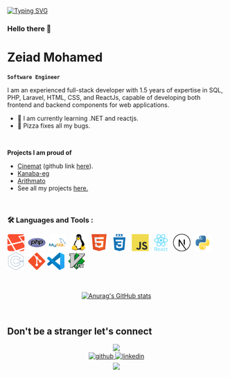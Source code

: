 [![Typing SVG](https://readme-typing-svg.demolab.com?font=Fira+Code&weight=600&size=21&pause=1000&color=FFFFFF&width=435&lines=%3CZeiad+Mohamed+%2F%3E)](https://git.io/typing-svg)

### Hello there 👋

# Zeiad Mohamed
**`Software Engineer`**

I am an experienced full-stack developer with 1.5 years of expertise in SQL, PHP, Laravel, HTML, CSS, and ReactJs, capable of developing both frontend and backend components for web applications.

- 🌱 I am currently learning .NET and reactjs.
- 🍕 Pizza fixes all my bugs.

<br>

**Projects I am proud of**
- [Cinemat](https://cinemat.zeiadmohamed.dev/) (github link [here](https://github.com/ziadabdo98/Cinemat)).
- [Kanaba-eg](https://www.kanaba-eg.com/)
- [Arithmato](https://arithmato.com/)
- See all my projects [here.](https://github.com/ziadabdo98?tab=repositories)

<br>

### :hammer_and_wrench: Languages and Tools :
<div>
<img src="https://github.com/devicons/devicon/blob/master/icons/laravel/laravel-plain.svg"  width="40" height="40"/>&nbsp;
<img src="https://github.com/devicons/devicon/blob/master/icons/php/php-original.svg"  width="40" height="40"/>&nbsp;
<img src="https://github.com/devicons/devicon/blob/master/icons/mysql/mysql-original-wordmark.svg"  width="40" height="40"/>&nbsp;
<img src="https://github.com/devicons/devicon/blob/master/icons/linux/linux-original.svg"  width="40" height="40"/>&nbsp;
<img src="https://github.com/devicons/devicon/blob/master/icons/html5/html5-original.svg"  width="40" height="40"/>&nbsp;
<img src="https://github.com/devicons/devicon/blob/master/icons/css3/css3-plain-wordmark.svg"   width="40" height="40"/>&nbsp;
<img src="https://github.com/devicons/devicon/blob/master/icons/javascript/javascript-original.svg"  width="40" height="40"/>&nbsp;
<img src="https://github.com/devicons/devicon/blob/master/icons/react/react-original-wordmark.svg"  width="40" height="40"/>&nbsp;
<img src="https://github.com/devicons/devicon/blob/master/icons/nextjs/nextjs-line.svg"  width="40" height="40"/>&nbsp;
<img src="https://github.com/devicons/devicon/blob/master/icons/python/python-original.svg"  width="40" height="40"/>&nbsp;
<img src="https://github.com/devicons/devicon/blob/master/icons/cplusplus/cplusplus-line.svg"  width="40" height="40"/>&nbsp;
<img src="https://github.com/devicons/devicon/blob/master/icons/git/git-original.svg" width="40" height="40"/>
<img src="https://github.com/devicons/devicon/blob/master/icons/vscode/vscode-original.svg"  width="40" height="40"/>&nbsp;
<img src="https://github.com/devicons/devicon/blob/master/icons/vim/vim-original.svg"  width="40" height="40"/>&nbsp;
</div>

<br>
<br>

<div align="center">

[![Anurag's GitHub stats](https://github-readme-stats.vercel.app/api?username=ziadabdo98&count_private=true&show_icons=true&hide=stars,prs&theme=dracula&hide_border=true&custom_title=Zeiad+Mohamed's+GitHub+Stats)](https://github.com/anuraghazra/github-readme-stats)

</div>

<br>

## Don't be a stranger let's connect
<div align="center">
  <img src="https://media3.giphy.com/media/v1.Y2lkPTc5MGI3NjExNWMwNWRjMzJhYmY3ODI0OWU2NDY2M2MwNWI5NTIzZTE1Mjc3Njc5ZSZlcD12MV9pbnRlcm5hbF9naWZzX2dpZklkJmN0PXM/lP8xu5t2DLGG045H8F/giphy.gif" width="100"/>
</div>

<div align="center">
<a href="https://github.com/ziadabdo98" target="_blank">
<img src=https://img.shields.io/badge/github-%2324292e.svg?&style=for-the-badge&logo=github&logoColor=white alt=github style="margin-bottom: 5px;" />
</a>
<a href="https://linkedin.com/in/ziad-sadek-mohamed" target="_blank">
<img src=https://img.shields.io/badge/linkedin-%231E77B5.svg?&style=for-the-badge&logo=linkedin&logoColor=white alt=linkedin style="margin-bottom: 5px;" />
</a>
</div>

<div align="center">
<img src="https://komarev.com/ghpvc/?username=ziadabdo98&color=800020" align="center" />
</div>
